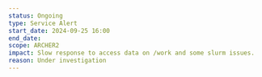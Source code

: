 ```yaml
---
status: Ongoing
type: Service Alert
start_date: 2024-09-25 16:00
end_date: 
scope: ARCHER2 
impact: Slow response to access data on /work and some slurm issues.
reason: Under investigation
---
```

